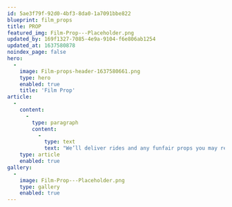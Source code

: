 ```yaml
---
id: 5ae3f79f-92d0-4bf3-8da0-1a7091bbe822
blueprint: film_props
title: PROP
featured_img: Film-Prop---Placeholder.png
updated_by: 169f1327-7085-4e9a-9104-f6e806ab1254
updated_at: 1637580878
noindex_page: false
hero:
  -
    image: Film-props-header-1637580661.png
    type: hero
    enabled: true
    title: 'Film Prop'
article:
  -
    content:
      -
        type: paragraph
        content:
          -
            type: text
            text: "We’ll deliver rides and any funfair props you may require to keep your production on schedule! The EC Events team will transport your chosen attractions and props to your shooting location as well as any set-up that may be needed.\_"
    type: article
    enabled: true
gallery:
  -
    image: Film-Prop---Placeholder.png
    type: gallery
    enabled: true
---
```

